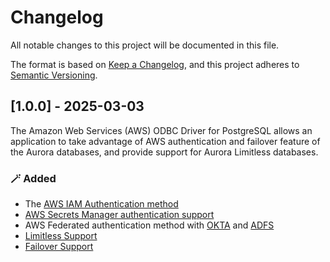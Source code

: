 # Changelog
All notable changes to this project will be documented in this file.

The format is based on [Keep a Changelog](https://keepachangelog.com/en/1.0.0/), and this project adheres to [Semantic Versioning](https://semver.org/#semantic-versioning-200).

## [1.0.0] - 2025-03-03
The Amazon Web Services (AWS) ODBC Driver for PostgreSQL allows an application to take advantage of AWS authentication and failover feature of the Aurora databases, and provide support for Aurora Limitless databases.

### :magic_wand: Added
- The [AWS IAM Authentication method](docs/using-the-aws-driver/authentication/authentication.md#iam-authentication)
- [AWS Secrets Manager authentication support](docs/using-the-aws-driver/authentication/authentication.md#secret-manager-authentication)
- AWS Federated authentication method with [OKTA](docs/using-the-aws-driver/authentication/authentication.md#okta-authentication) and [ADFS](docs/using-the-aws-driver/authentication/authentication.md#adfs-authentication)
- [Limitless Support](docs/using-the-aws-driver/limitless/limitless.md)
- [Failover Support](docs/using-the-aws-driver/failover/failover.md)
